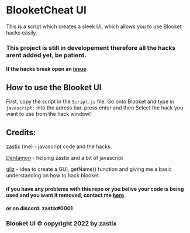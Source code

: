 # BlooketCheat UI
This is a script which creates a sleek UI, which allows you to use Blooket hacks easily.

### This project is still in developement therefore all the hacks arent added yet, be patient.
#### If the hacks break open an [issue](https://github.com/ZasticBradyn/BlooketUI/issues/new/choose)

## How to use the Blooket UI
First, copy the script in the `Script.js` file.
Go onto Blooket and type in `javascript:` into the adress bar.
press enter
and then Select the hack you want to use from the hack window!

## Credits:
[zastix](https://github.com/ZasticBradyn/) (me) - javascript code and the hacks.

[Dentamon](https://github.com/Dentamon/) - helping zastix and a bit of javascript

[gliz](https://github.com/glixzzy/) - idea to create a GUI, getName() function and giving me a basic understanding on how to hack blooket.



#### if you have any problems with this repo or you belive your code is being used and you want it removed, contact me [here](https://mail.google.com/mail/?view=cm&fs=1&to=zastixxoncrack@gmail.com&su=Contact%20Me) 
#### or on discord: zastix#0001

### Blooket UI © copyright 2022 by zastix
